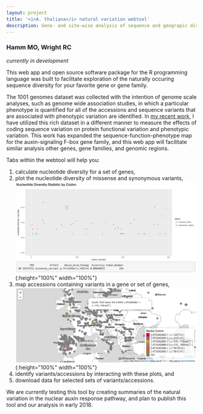 ```yaml
---
layout: project
title: '<i>A. thaliana</i> natural variation webtool'
description: Gene- and site-wise analysis of sequence and geograpic diversity based on the 1001 genomes dataset
---
```


### Hamm MO, Wright RC  

_currently in development_

This web app and open source software package for the R programming language was built to facilitate exploration of the naturally occuring sequence diversity for your favorite gene or gene family.  

The 1001 genomes dataset was collected with the intention of genome scale analyses, such as genome wide association studies, in which a particular phenotype is quantified for all of the accessions and sequence variants that are associated with phenotypic variation are identified. In [my recent work](https://dx.doi.org/10.1534/genetics.117.300092), I have utilized this rich dataset in a different manner to measure the effects of coding sequence variation on protein functional variation and phenotypic variation. This work has expanded the sequence-function-phenotype map for the auxin-signaling F-box gene family, and this web app will facilitate similar analysis other genes, gene families, and genomic regions.

Tabs within the webtool will help you: 
1. calculate nucleotide diversity for a set of genes,
2. plot the nucleotide diversity of missense and synonymous variants,  
![](/software/divPlot.png){:height="100%" width="100%"}   
3. map accessions containing variants in a gene or set of genes,
![](/software/map.png){:height="100%" width="100%"}   
4. identify variants/accessions by interacting with these plots, and 
5. download data for selected sets of variants/accessions.

We are currently testing this tool by creating summaries of the natural variation in the nuclear auxin response pathway, and plan to publish this tool and our analysis in early 2018. 


